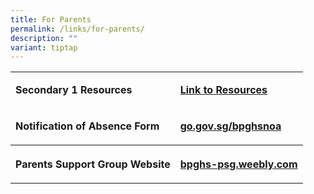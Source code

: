 ```yaml
---
title: For Parents
permalink: /links/for-parents/
description: ""
variant: tiptap
---
```

<table style="minWidth: 50px">
<colgroup>
<col>
<col>
</colgroup>
<tbody>
<tr>
<td rowspan="1" colspan="1">
<p><strong>Secondary 1 Resources</strong>
</p>
</td>
<td rowspan="1" colspan="1">
<p><strong><a href="https://www.bpghs.moe.edu.sg/sec-1-resources/" rel="noopener nofollow" target="_blank">Link to Resources</a></strong>
</p>
</td>
</tr>
<tr>
<td rowspan="1" colspan="1">
<p><strong>Notification of Absence Form</strong>
</p>
</td>
<td rowspan="1" colspan="1">
<p><strong><a href="http://go.gov.sg/bpghsnoa" rel="noopener noreferrer nofollow" target="_blank">go.gov.sg/bpghsnoa</a></strong>
</p>
</td>
</tr>
<tr>
<th rowspan="1" colspan="1">
<p><strong>Parents Support Group Website</strong>
</p>
</th>
<th rowspan="1" colspan="1">
<p><a href="http://bpghs-psg.weebly.com/" rel="noopener noreferrer nofollow" target="_blank">bpghs-psg.weebly.com</a>
</p>
</th>
</tr>
</tbody>
</table>
<p></p>